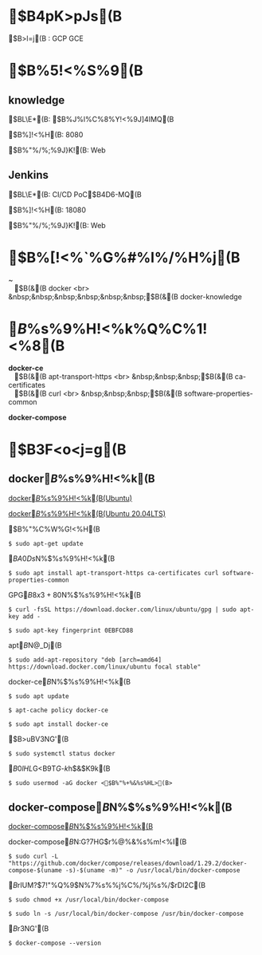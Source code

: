 # $B4pK\>pJs(B
$B>l=j(B : GCP GCE

# $B%5!<%S%9(B
## knowledge
$BL\E*(B: $B%J%l%C%8%Y!<%9J]4IMQ(B

$B%]!<%H(B: 8080

$B%"%/%;%9J}K!(B: Web

## Jenkins
$BL\E*(B: CI/CD PoC$B4D6-MQ(B

$B%]!<%H(B: 18080

$B%"%/%;%9J}K!(B: Web

# $B%[!<%`%G%#%l%/%H%j(B
~
<br>
&nbsp;&nbsp;&nbsp;$B(&(B docker
<br>
&nbsp;&nbsp;&nbsp;&nbsp;&nbsp;&nbsp;$B(&(B docker-knowledge

# $B%$%s%9%H!<%k%Q%C%1!<%8(B
**docker-ce**
<br>
&nbsp;&nbsp;&nbsp;$B(&(B apt-transport-https
<br>
&nbsp;&nbsp;&nbsp;$B(&(B ca-certificates 
<br>
&nbsp;&nbsp;&nbsp;$B(&(B curl
<br>
&nbsp;&nbsp;&nbsp;$B(&(B software-properties-common

**docker-compose**

# $B3F<o<j=g(B

## docker$B%$%s%9%H!<%k(B

[docker$B%$%s%9%H!<%k(B(Ubuntu)](https://qiita.com/tkyonezu/items/0f6da57eb2d823d2611d)

[docker$B%$%s%9%H!<%k(B(Ubuntu 20.04LTS)](https://qiita.com/nanbuwks/items/0ba1d13b3cd27e5c6426)

$B%"%C%W%G!<%H(B

`$ sudo apt-get update`

$BA0Ds%=%U%H%&%'%"$N%$%s%9%H!<%k(B

`$ sudo apt install apt-transport-https ca-certificates curl software-properties-common`

GPG$B8x3+80$N%$%s%9%H!<%k(B

`$ curl -fsSL https://download.docker.com/linux/ubuntu/gpg | sudo apt-key add -`

`$ sudo apt-key fingerprint 0EBFCD88`

apt$B%j%]%8%H%j$N@_Dj(B

`$ sudo add-apt-repository "deb [arch=amd64] https://download.docker.com/linux/ubuntu focal stable"`

docker-ce$B$N%$%s%9%H!<%k(B

`$ sudo apt update`

`$ apt-cache policy docker-ce`

`$ sudo apt install docker-ce`

$B>uBV3NG'(B

`$ sudo systemctl status docker`

$B0lHL%f!<%6!<$G<B9T$G$-$k$h$&$K$9$k(B

`$ sudo usermod -aG docker <$B%"%+%&%s%HL>(B>`

## docker-compose$B$N%$%s%9%H!<%k(B
[docker-compose$B$N%$%s%9%H!<%k(B](https://docs.docker.com/compose/install/)

docker-compose$B$N:G?7HG$r%@%&%s%m!<%I(B

`$ sudo curl -L "https://github.com/docker/compose/releases/download/1.29.2/docker-compose-$(uname -s)-$(uname -m)" -o /usr/local/bin/docker-compose`

$B%Q!<%_%C%7%g%s$rIUM?$7!"%Q%9$N%7%s%\%j%C%/%j%s%/$rDI2C(B

`$ sudo chmod +x /usr/local/bin/docker-compose`

`$ sudo ln -s /usr/local/bin/docker-compose /usr/bin/docker-compose`

$B%P!<%8%g%s$r3NG'(B

`$ docker-compose --version`
